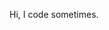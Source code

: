 Hi, I code sometimes.

<!---
erasleepsalone/erasleepsalone is a ✨ special ✨ repository because its `README.md` (this file) appears on your GitHub profile.
You can click the Preview link to take a look at your changes.
--->
